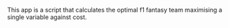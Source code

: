 This app is a script that calculates the optimal f1 fantasy team maximising a single variable against cost.
